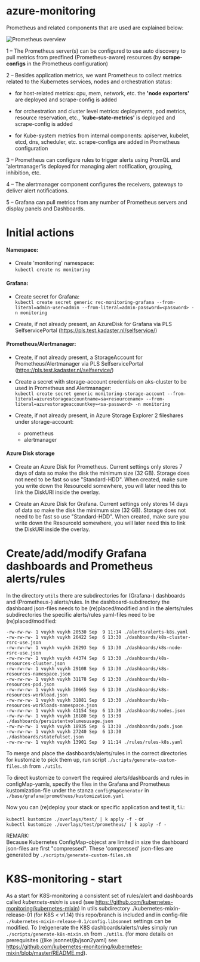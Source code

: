 # azure-monitoring

Prometheus and related components that are used are explained below:

![Prometheus overview](/prometheus_kubernetes_diagram_overview.png)


1 – The Prometheus server(s) can be configured to use auto discovery to pull metrics from predfined (Prometheus-aware) resources (by **scrape-configs** in the Prometheus configuration)  

2 – Besides application metrics, we want Prometheus to collect metrics related to the Kubernetes services, nodes and orchestration status:  

- for host-related metrics: cpu, mem, network, etc. the **'node exporters'** are deployed and scrape-config is added

- for orchestration and cluster level metrics: deployments, pod metrics, resource reservation, etc., **'kube-state-metrics'** is deployed and scrape-config is added

- for Kube-system metrics from internal components: apiserver, kubelet, etcd, dns, scheduler, etc. scrape-configs are added in Prometheus configuration  

3 – Prometheus can configure rules to trigger alerts using PromQL and 'alertmanager'is deployed for managing alert notification, grouping, inhibition, etc.  

4 – The alertmanager component configures the receivers, gateways to deliver alert notifications.  

5 – Grafana can pull metrics from any number of Prometheus servers and display panels and Dashboards.  

# Initial actions

#### Namespace:  

- Create 'monitoring' namespace:  
    ```kubectl create ns monitoring```  
#### Grafana:  

- Create secret for Grafana:  
    ```kubectl create secret generic rec-monitoring-grafana --from-literal=admin-user=admin --from-literal=admin-password=<password> -n monitoring```

- Create, if not already present, an AzureDisk for Grafana via PLS SelfservicePortal (https://pls.test.kadaster.nl/selfservice/)  

#### Prometheus/Alertmanager:  

- Create, if not already present, a StorageAccount for Prometheus/Alertmanager via PLS SelfservicePortal (https://pls.test.kadaster.nl/selfservice/)  
 
- Create a secret with storage-account credentials on aks-cluster to be used in Prometheus and Alertmanager:  
        ```kubectl create secret generic monitoring-storage-account --from-literal=azurestorageaccountname=sa<resourcename> --from-literal=azurestorageaccountkey=<sa-password> -n monitoring```

- Create, if not already present, in Azure Storage Explorer 2 fileshares under storage-account:
    - prometheus  
    - alertmanager

#### Azure Disk storage

- Create an Azure Disk for Prometheus. Current settings only stores 7 days of data so make the disk the minimum size (32 GB). Storage does not need to be fast so use "Standard-HDD".
  When created, make sure you write down the ResourceId somewhere, you will later need this to link the DiskURI inside the overlay.

- Create an Azure Disk for Grafana. Current settings only stores 14 days of data so make the disk the minimum size (32 GB). Storage does not need to be fast so use "Standard-HDD".
  When created, make sure you write down the ResourceId somewhere, you will later need this to link the DiskURI inside the overlay.

# Create/add/modify Grafana dashboards and Prometheus alerts/rules

In the directory ```utils``` there are subdirectories for (Grafana-) dashboards and (Prometheus-) alerts/rules.  In the dashboard-subdirectory the dashboard json-files needs to be (re)placed/modified and in the alerts/rules subdirectories the specific alerts/rules yaml-files need to be (re)placed/modified:  
```
-rw-rw-rw- 1 vuykh vuykh 20530 Sep  9 11:14 ./alerts/alerts-k8s.yaml
-rw-rw-rw- 1 vuykh vuykh 26422 Sep  6 13:30 ./dashboards/k8s-cluster-rsrc-use.json
-rw-rw-rw- 1 vuykh vuykh 26293 Sep  6 13:30 ./dashboards/k8s-node-rsrc-use.json
-rw-rw-rw- 1 vuykh vuykh 44374 Sep  6 13:30 ./dashboards/k8s-resources-cluster.json
-rw-rw-rw- 1 vuykh vuykh 29108 Sep  6 13:30 ./dashboards/k8s-resources-namespace.json
-rw-rw-rw- 1 vuykh vuykh 31178 Sep  6 13:30 ./dashboards/k8s-resources-pod.json
-rw-rw-rw- 1 vuykh vuykh 30665 Sep  6 13:30 ./dashboards/k8s-resources-workload.json
-rw-rw-rw- 1 vuykh vuykh 31881 Sep  6 13:30 ./dashboards/k8s-resources-workloads-namespace.json
-rw-rw-rw- 1 vuykh vuykh 41154 Sep  6 13:30 ./dashboards/nodes.json
-rw-rw-rw- 1 vuykh vuykh 16180 Sep  6 13:30 ./dashboards/persistentvolumesusage.json
-rw-rw-rw- 1 vuykh vuykh 18935 Sep  6 13:30 ./dashboards/pods.json
-rw-rw-rw- 1 vuykh vuykh 27240 Sep  6 13:30 ./dashboards/statefulset.json
-rw-rw-rw- 1 vuykh vuykh 13901 Sep  9 11:14 ./rules/rules-k8s.yaml  
```  

To merge and place the dashboards/alerts/rules in the correct directories for kustomzie to pick them up, run script ```./scripts/generate-custom-files.sh```  from ```./utils```.


To direct kustomize to convert the required alerts/dashboards and rules in configMap-yamls, specify the files in the Grafana and Prometheus kustomization-file under the stanza ```configMapGenerator```  in ```./base/grafana|prometheus/kustomization.yaml```

Now you can (re)deploy your stack or specific application and test it, f.i.:  

```kubectl kustomize ./overlays/test/ | k apply -f -```   or  
```kubectl kustomize ./overlays/test/prometheus/ | k apply -f - ```   

REMARK:  
Because Kubernetes ConfigMap-objecst are limited in size the dashboard json-files are first "compressed". These 'compressed' json-files are generated by ```./scripts/generate-custom-files.sh```  

# K8S-monitoring - start  

As a start for K8S-monitoring a consistent set of rules/alert and dashboards called *kubernets-mixin* is used (see https://github.com/kubernetes-monitoring/kubernetes-mixin)
In utils subdirectory ./kubernetes-mixin-release-01 (for K8S < v1.14) this repo/branch is included and in config-file ```./kubernetes-mixin-release-0.1/config.libsonnet``` settings can be modified. To (re)generate the K8S dashboards/alerts/rules simply run ```./scripts/generate-k8s-mixin.sh``` from ```./utils```.  (for more details on prerequisites ((like jsonnet/jb/json2yaml) see: https://github.com/kubernetes-monitoring/kubernetes-mixin/blob/master/README.md).  

